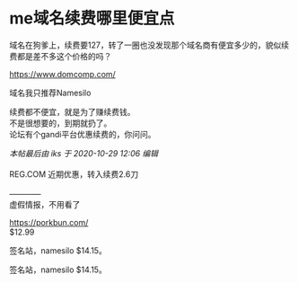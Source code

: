 # me域名续费哪里便宜点


域名在狗爹上，续费要127，转了一圈也没发现那个域名商有便宜多少的，貌似续费都是差不多这个价格的吗？

https://www.domcomp.com/

域名我只推荐Namesilo

续费都不便宜，就是为了赚续费钱。<br />
不是很想要的，到期就扔了。<br />
论坛有个gandi平台优惠续费的，你问问。

<i class="pstatus"> 本帖最后由 iks 于 2020-10-29 12:06 编辑 </i><br />
<br />
REG.COM 近期优惠，转入续费2.6刀<br />
<br />
————<br />
虚假情报，不用看了<img id="aimg_SLdDg" onclick="zoom(this, this.src, 0, 0, 0)" class="zoom" src="https://cdn.jsdelivr.net/gh/hishis/forum-master/public/images/patch.gif" onmouseover="img_onmouseoverfunc(this)" onload="thumbImg(this)" border="0" alt="" />

https://porkbun.com/<br />
$12.99

签名站，namesilo $14.15。<img id="aimg_CyzB2" onclick="zoom(this, this.src, 0, 0, 0)" class="zoom" src="https://cdn.jsdelivr.net/gh/hishis/forum-master/public/images/patch.gif" onmouseover="img_onmouseoverfunc(this)" onload="thumbImg(this)" border="0" alt="" />

 签名站，namesilo $14.15。
